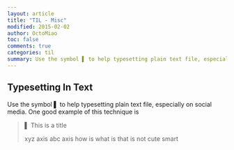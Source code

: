 ```yaml
---
layout: article
title: "TIL - Misc"
modified: 2015-02-02
author: OctoMiao
toc: false
comments: true
categories: til
summary: Use the symbol ▌ to help typesetting plain text file, especially on social media.
---
```




## Typesetting In Text

Use the symbol ▌ to help typesetting plain text file, especially on social media. One good example of this technique is

> ▌ This is a title
> 
> xyz axis abc axis how is what is that is not cute smart

